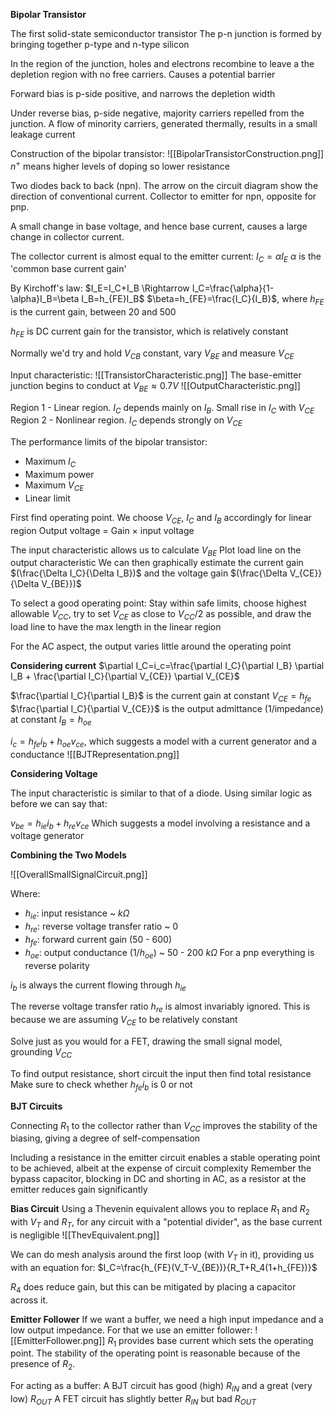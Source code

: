 **Bipolar Transistor**

The first solid-state semiconductor transistor
The p-n junction is formed by bringing together p-type and n-type silicon

In the region of the junction, holes and electrons recombine to leave a the depletion region with no free carriers. Causes a potential barrier

Forward bias is p-side positive, and narrows the depletion width

Under reverse bias, p-side negative, majority carriers repelled from the junction. A flow of minority carriers, generated thermally, results in a small leakage current

Construction of the bipolar transistor:
![[BipolarTransistorConstruction.png]]
$n^+$ means higher levels of doping so lower resistance

Two diodes back to back (npn). 
The arrow on the circuit diagram show the direction of conventional current. Collector to emitter for npn, opposite for pnp.

A small change in base voltage, and hence base current, causes a large change in collector current.

The collector current is almost equal to the emitter current: $I_C=\alpha I_E$
$\alpha$ is the 'common base current gain'

By Kirchoff's law: $I_E=I_C+I_B \Rightarrow I_C=\frac{\alpha}{1-\alpha}I_B=\beta I_B=h_{FE}I_B$
$\beta=h_{FE}=\frac{I_C}{I_B}$, where $h_{FE}$ is the current gain, between 20 and 500

$h_{FE}$ is DC current gain for the transistor, which is relatively constant 

Normally we'd try and hold $V_{CB}$ constant, vary $V_{BE}$ and measure $V_{CE}$

Input characteristic:
![[TransistorCharacteristic.png]]
The base-emitter junction begins to conduct at $V_{BE}\approx 0.7V$
![[OutputCharacteristic.png]]

Region 1 - Linear region. $I_C$ depends mainly on $I_B$. Small rise in $I_C$ with $V_{CE}$
Region 2 - Nonlinear region. $I_C$ depends strongly on $V_{CE}$

The performance limits of the bipolar transistor:
* Maximum $I_C$
* Maximum power
* Maximum $V_{CE}$
* Linear limit

First find operating point. We choose $V_{CE}$, $I_C$ and $I_B$ accordingly for linear region
Output voltage = Gain $\times$ input voltage

The input characteristic allows us to calculate $V_{BE}$
Plot load line on the output characteristic
We can then graphically estimate the current gain $(\frac{\Delta I_C}{\Delta I_B})$ and the voltage gain $(\frac{\Delta V_{CE}}{\Delta V_{BE}})$

To select a good operating point:
Stay within safe limits, choose highest allowable $V_{CC}$, try to set $V_{CE}$ as close to $V_{CC}/2$ as possible, and draw the load line to have the max length in the linear region

For the AC aspect, the output varies little around the operating point

**Considering current**
$\partial I_C=i_c=\frac{\partial I_C}{\partial I_B} \partial I_B + \frac{\partial I_C}{\partial V_{CE}} \partial V_{CE}$

$\frac{\partial I_C}{\partial I_B}$ is the current gain at constant $V_{CE}=h_{fe}$
$\frac{\partial I_C}{\partial V_{CE}}$ is the output admittance (1/impedance) at constant $I_B=h_{oe}$

$i_c=h_{fe}i_b+h_{oe}v_{ce}$, which suggests a model with a current generator and a conductance
![[BJTRepresentation.png]]

**Considering Voltage**

The input characteristic is similar to that of a diode. Using similar logic as before we can say that:

$v_{be}=h_{ie}i_b+h_{re}v_{ce}$
Which suggests a model involving a resistance and a voltage generator

**Combining the Two Models**

![[OverallSmallSignalCircuit.png]]

Where: 
* $h_{ie}$: input resistance ~ $k\Omega$
* $h_{re}$: reverse voltage transfer ratio ~ 0
* $h_{fe}$: forward current gain (50 - 600)
* $h_{oe}$: output conductance $(1/h_{oe})$ ~ 50 - 200 $k\Omega$
For a pnp everything is reverse polarity

$i_b$ is always the current flowing through $h_{ie}$

The reverse voltage transfer ratio $h_{re}$ is almost invariably ignored. This is because we are assuming $V_{CE}$ to be relatively constant

Solve just as you would for a FET, drawing the small signal model, grounding $V_{CC}$

To find output resistance, short circuit the input then find total resistance
Make sure to check whether $h_{fe}i_b$ is 0 or not

**BJT Circuits**

Connecting $R_1$ to the collector rather than $V_{CC}$ improves the stability of the biasing, giving a degree of self-compensation

Including a resistance in the emitter circuit enables a stable
operating point to be achieved, albeit at the expense of circuit complexity
Remember the bypass capacitor, blocking in DC and shorting in AC, as a resistor at the emitter reduces gain significantly

**Bias Circuit**
Using a Thevenin equivalent allows you to replace $R_1$ and $R_2$ with $V_T$ and $R_T$, for any circuit with a "potential divider", as the base current is negligible
![[ThevEquivalent.png]]

We can do mesh analysis around the first loop (with $V_T$ in it), providing us with an equation for:
$I_C=\frac{h_{FE}(V_T-V_{BE})}{R_T+R_4(1+h_{FE})}$

$R_4$ does reduce gain, but this can be mitigated by placing a capacitor across it.

**Emitter Follower**
If we want a buffer, we need a high input impedance and a low output impedance. For that we use an emitter follower:
![[EmitterFollower.png]]
$R_1$ provides base current which sets the operating point. The stability of the operating point is reasonable because of the presence of $R_2$.

For acting as a buffer:
A BJT circuit has good (high) $R_{IN}$ and a great (very low) $R_{OUT}$
A FET circuit has slightly better $R_{IN}$ but bad $R_{OUT}$






